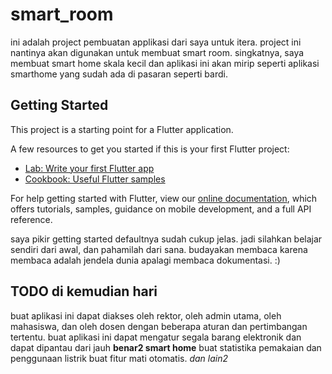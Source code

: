 # smart_room

ini adalah project pembuatan applikasi dari saya untuk itera.
project ini nantinya akan digunakan untuk membuat smart room.
singkatnya, saya membuat smart home skala kecil dan aplikasi ini akan mirip seperti aplikasi smarthome yang sudah ada di pasaran seperti bardi.

## Getting Started

This project is a starting point for a Flutter application.

A few resources to get you started if this is your first Flutter project:

- [Lab: Write your first Flutter app](https://flutter.dev/docs/get-started/codelab)
- [Cookbook: Useful Flutter samples](https://flutter.dev/docs/cookbook)

For help getting started with Flutter, view our
[online documentation](https://flutter.dev/docs), which offers tutorials,
samples, guidance on mobile development, and a full API reference.

saya pikir getting started defaultnya sudah cukup jelas. jadi silahkan belajar sendiri dari awal, dan pahamilah dari sana. budayakan membaca karena membaca adalah jendela dunia apalagi membaca dokumentasi. :)

## TODO di kemudian hari

buat aplikasi ini dapat diakses oleh rektor, oleh admin utama, oleh mahasiswa, dan oleh dosen dengan beberapa aturan dan pertimbangan tertentu.
buat aplikasi ini dapat mengatur segala barang elektronik dan dapat dipantau dari jauh **benar2 smart home**
buat statistika pemakaian dan penggunaan listrik
buat fitur mati otomatis.
*dan lain2*